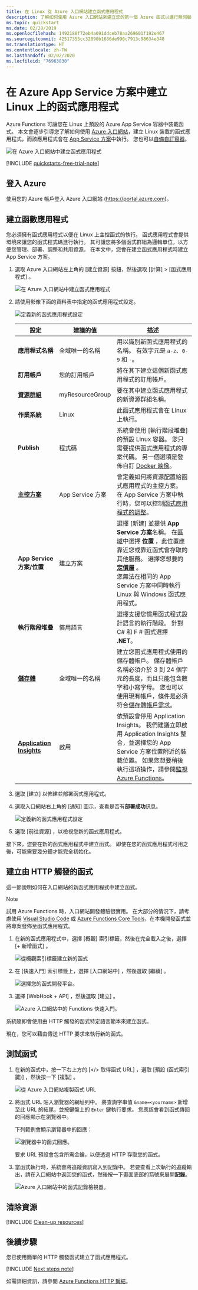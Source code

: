 ```yaml
---
title: 在 Linux 從 Azure 入口網站建立函式應用程式
description: 了解如何使用 Azure 入口網站來建立您的第一個 Azure 函式以進行無伺服器執行。
ms.topic: quickstart
ms.date: 02/28/2019
ms.openlocfilehash: 1492188f72eb4a691ddceb78aa269601f192e467
ms.sourcegitcommit: 42517355cc32890b1686de996c7913c98634e348
ms.translationtype: HT
ms.contentlocale: zh-TW
ms.lasthandoff: 02/02/2020
ms.locfileid: "76963830"
---
```

# <a name="create-a-function-app-on-linux-in-an-azure-app-service-plan"></a>在 Azure App Service 方案中建立 Linux 上的函式應用程式

Azure Functions 可讓您在 Linux 上預設的 Azure App Service 容器中裝載函式。 本文會逐步引導您了解如何使用 [Azure 入口網站](https://portal.azure.com)，建立 Linux 裝載的函式應用程式，而該應用程式會在 [App Service 方案](functions-scale.md#app-service-plan)中執行。 您也可以[自備自訂容器](functions-create-function-linux-custom-image.md)。

![在 Azure 入口網站中建立函式應用程式](./media/create-function-app-linux-app-service-plan/function-app-in-portal-editor.png)

[!INCLUDE [quickstarts-free-trial-note](../../includes/quickstarts-free-trial-note.md)]

## <a name="sign-in-to-azure"></a>登入 Azure

使用您的 Azure 帳戶登入 Azure 入口網站 (<https://portal.azure.com>)。

## <a name="create-a-function-app"></a>建立函數應用程式

您必須擁有函式應用程式以便在 Linux 上主控函式的執行。 函式應用程式會提供環境來讓您的函式程式碼進行執行。 其可讓您將多個函式群組為邏輯單位，以方便您管理、部署、調整和共用資源。 在本文中，您會在建立函式應用程式時建立 App Service 方案。

1. 選取 Azure 入口網站左上角的 [建立資源]  按鈕，然後選取 [計算]   > [函式應用程式]  。

    ![在 Azure 入口網站中建立函式應用程式](./media/create-function-app-linux-app-service-plan/function-app-create-flow.png)

2. 請使用影像下面的資料表中指定的函式應用程式設定。

    ![定義新的函式應用程式設定](./media/create-function-app-linux-app-service-plan/function-app-create-flow2.png)

    | 設定      | 建議的值  | 描述                                        |
    | ------------ |  ------- | -------------------------------------------------- |
    | **應用程式名稱** | 全域唯一的名稱 | 用以識別新函式應用程式的名稱。 有效字元是 `a-z`、`0-9` 和 `-`。  | 
    | **訂用帳戶** | 您的訂用帳戶 | 將在其下建立這個新函式應用程式的訂用帳戶。 | 
    | **[資源群組](../azure-resource-manager/management/overview.md)** |  myResourceGroup | 要在其中建立函式應用程式的新資源群組名稱。 |
    | **作業系統** | Linux | 此函式應用程式會在 Linux 上執行。 |
    | **Publish** | 程式碼 | 系統會使用 [執行階段堆疊]  的預設 Linux 容器。 您只需要提供函式應用程式的專案代碼。 另一個選項是發佈自訂 [Docker 映像](functions-create-function-linux-custom-image.md)。 |
    | **[主控方案](functions-scale.md)** | App Service 方案 | 會定義如何將資源配置給函式應用程式的主控方案。 在 App Service 方案中執行時，您可以控制[函式應用程式的調整](functions-scale.md)。  |
    | **App Service 方案/位置** | 建立方案 | 選擇 [新建]  並提供 **App Service 方案**名稱。 在[區域](https://azure.microsoft.com/regions/)中選擇 **位置** ，此位置應靠近您或靠近函式會存取的其他服務。 選擇您想要的 **[定價層](https://azure.microsoft.com/pricing/details/app-service/linux/)** 。 <br/>您無法在相同的 App Service 方案中同時執行 Linux 與 Windows 函式應用程式。 |
    | **執行階段堆疊** | 慣用語言 | 選擇支援您慣用函式程式設計語言的執行階段。 針對 C# 和 F # 函式選擇 **.NET**。 |
    | **[儲存體](../storage/common/storage-account-create.md)** |  全域唯一的名稱 |  建立您函式應用程式使用的儲存體帳戶。 儲存體帳戶名稱必須介於 3 到 24 個字元的長度，而且只能包含數字和小寫字母。 您也可以使用現有帳戶，條件是必須符合[儲存體帳戶需求](storage-considerations.md#storage-account-requirements)。 |
    | **[Application Insights](functions-monitoring.md)** | 啟用 | 依預設會停用 Application Insights。 我們建議立即啟用 Application Insights 整合，並選擇您的 App Service 方案位置附近的裝載位置。 如果您想要稍後執行這項操作，請參閱[監視 Azure Functions](functions-monitoring.md)。  |

3. 選取 [建立]  以佈建並部署函式應用程式。

4. 選取入口網站右上角的 [通知] 圖示，查看是否有**部署成功**訊息。

    ![定義新的函式應用程式設定](./media/create-function-app-linux-app-service-plan/function-app-create-notification.png)

5. 選取 [前往資源]  ，以檢視您新的函式應用程式。

接下來，您要在新的函式應用程式中建立函式。 即使在您的函式應用程式可用之後，可能需要幾分鐘才能完全初始化。

## <a name="create-function"></a>建立由 HTTP 觸發的函式

這一節說明如何在入口網站的新函式應用程式中建立函式。

> [!NOTE]
> 試用 Azure Functions 時，入口網站開發體驗很實用。 在大部分的情況下，請考慮使用 [Visual Studio Code](functions-create-first-function-vs-code.md#create-an-azure-functions-project) 或 [Azure Functions Core Tools](functions-run-local.md#create-a-local-functions-project)，在本機開發函式並將專案發佈至函式應用程式。  

1. 在新的函式應用程式中，選擇 [概觀]  索引標籤，然後在完全載入之後，選擇 [+ 新增函式]  。

    ![從概觀索引標籤建立新的函式](./media/create-function-app-linux-app-service-plan/overview-create-function.png)

1. 在 [快速入門]  索引標籤上，選擇 [入口網站中]  ，然後選取 [繼續]  。

    ![選擇您的函式開發平台。](./media/create-function-app-linux-app-service-plan/function-app-quickstart-choose-portal.png)

1. 選擇 [WebHook + API]  ，然後選取 [建立]  。

    ![Azure 入口網站中的 Functions 快速入門。](./media/create-function-app-linux-app-service-plan/function-app-quickstart-node-webhook.png)

系統隨即會使用由 HTTP 觸發的函式特定語言範本來建立函式。

現在，您可以藉由傳送 HTTP 要求來執行新的函式。

## <a name="test-the-function"></a>測試函式

1. 在新的函式中，按一下右上方的 [</> 取得函式 URL]  ，選取 [預設 (函式索引鍵)]  ，然後按一下 [複製]  。 

    ![從 Azure 入口網站複製函式 URL](./media/create-function-app-linux-app-service-plan/function-app-develop-tab-testing.png)

2. 將函式 URL 貼入瀏覽器的網址列中。 將查詢字串值 `&name=<yourname>` 新增至此 URL 的結尾，並按鍵盤上的 `Enter` 鍵執行要求。 您應該會看到函式傳回的回應顯示在瀏覽器中。  

    下列範例會顯示瀏覽器中的回應：

    ![瀏覽器中的函式回應。](./media/create-function-app-linux-app-service-plan/function-app-browser-testing.png)

    要求 URL 預設會包含所需金鑰，以便透過 HTTP 存取您的函式。

3. 當函式執行時，系統會將追蹤資訊寫入到記錄中。 若要查看上次執行的追蹤輸出，請在入口網站中返回您的函式，然後按一下畫面底部的箭號來展開**記錄**。

   ![Azure 入口網站中的函式記錄檢視器。](./media/create-function-app-linux-app-service-plan/function-view-logs.png)

## <a name="clean-up-resources"></a>清除資源

[!INCLUDE [Clean-up resources](../../includes/functions-quickstart-cleanup.md)]

## <a name="next-steps"></a>後續步驟

您已使用簡單的 HTTP 觸發函式建立了函式應用程式。  

[!INCLUDE [Next steps note](../../includes/functions-quickstart-next-steps.md)]

如需詳細資訊，請參閱 [Azure Functions HTTP 繫結](functions-bindings-http-webhook.md)。
